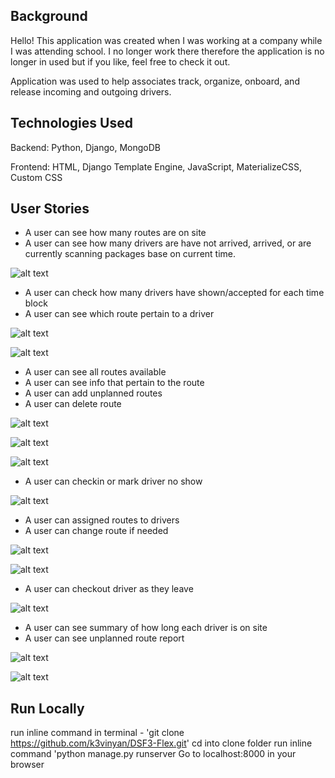 ## Background

Hello! This application was created when I was working at a company while I was attending school. I no longer work there therefore the
application is no longer in used but if you like, feel free to check it out.

Application was used to help associates track, organize, onboard, and release incoming and outgoing drivers.  

## Technologies Used

Backend: Python, Django, MongoDB

Frontend: HTML, Django Template Engine, JavaScript, MaterializeCSS, Custom CSS

## User Stories

* A user can see how many routes are on site
* A user can see how many drivers are have not arrived, arrived, or are currently scanning packages base on current time.

![alt text][image-1]

[image-1]: https://github.com/k3vinyan/DSF3-Flex/blob/master/public/images/1.png "Homepage"

* A user can check how many drivers have shown/accepted for each time block
* A user can see which route pertain to a driver

![alt text][image-2]

[image-2]: https://github.com/k3vinyan/DSF3-Flex/blob/master/public/images/2.png "Driver Page"

![alt text][image-3]

[image-3]: https://github.com/k3vinyan/DSF3-Flex/blob/master/public/images/3.png "Driver Page listing"

* A user can see all routes available
* A user can see info that pertain to the route
* A user can add unplanned routes
* A user can delete route

![alt text][image-4]

[image-4]: https://github.com/k3vinyan/DSF3-Flex/blob/master/public/images/4.png "Route Page listing"

![alt text][image-5]

[image-5]: https://github.com/k3vinyan/DSF3-Flex/blob/master/public/images/5.png "Route Page listing"

![alt text][image-6]

[image-6]: https://github.com/k3vinyan/DSF3-Flex/blob/master/public/images/6.png "Route Page add route"

* A user can checkin or mark driver no show

![alt text][image-7]

[image-7]: https://github.com/k3vinyan/DSF3-Flex/blob/master/public/images/7.png "Checkin Route Page"

* A user can assigned routes to drivers
* A user can change route if needed

![alt text][image-8]

[image-8]: https://github.com/k3vinyan/DSF3-Flex/blob/master/public/images/8.png "Assign Route to driver Page"

![alt text][image-9]

[image-9]: https://github.com/k3vinyan/DSF3-Flex/blob/master/public/images/9.png "Change Route Page"

* A user can checkout driver as they leave

![alt text][image-10]

[image-10]: https://github.com/k3vinyan/DSF3-Flex/blob/master/public/images/10.png "Checkout Driver Page"

* A user can see summary of how long each driver is on site
* A user can see unplanned route report

![alt text][image-11]

[image-11]: https://github.com/k3vinyan/DSF3-Flex/blob/master/public/images/11.png "Summary Page of graph"

![alt text][image-12]

[image-12]: https://github.com/k3vinyan/DSF3-Flex/blob/master/public/images/12.png "Summary Page of Unplanned Route Report"

## Run Locally

run inline command in terminal - 'git clone https://github.com/k3vinyan/DSF3-Flex.git'
cd into clone folder
run inline command 'python manage.py runserver
Go to localhost:8000 in your browser
